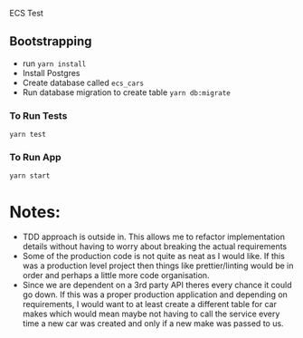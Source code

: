 ECS Test

## Bootstrapping

- run `yarn install`
- Install Postgres
- Create database called `ecs_cars`
- Run database migration to create table `yarn db:migrate`

### To Run Tests

`yarn test`

### To Run App

`yarn start`

# Notes:

- TDD approach is outside in. This allows me to refactor implementation details without having to worry about breaking the actual requirements
- Some of the production code is not quite as neat as I would like. If this was a production level project then things like prettier/linting would be in order and perhaps a little more code organisation.
- Since we are dependent on a 3rd party API theres every chance it could go down. If this was a proper production application and depending on requirements, I would want to at least create a different table for car makes which would mean maybe not having to call the service every time a new car was created and only if a new make was passed to us.
